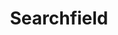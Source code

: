 ---
layout: pattern.njk
key: searchfield-legacy_en
title: Searchfield
parent: components-legacy_en
image: legacy/overview/searchfield.webp
keywords: 
order: 220
---